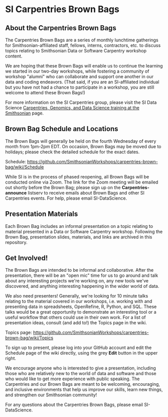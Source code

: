 SI Carpentries Brown Bags
==============================

About the Carpentries Brown Bags
----------------------------------

The Carpentries Brown Bags are a series of monthly lunchtime gatherings for Smithsonian-affiliated staff, fellows, interns, contractors, etc. to discuss topics relating to Smithsonian Data or Software Carpentry workshop content. 

We are hoping that these Brown Bags will enable us to continue the learning we started in our two-day workshops, while fostering a community of workshop "alumni" who can collaborate and support one another in our data and coding endeavors. (That said, if you are an SI-affiliated individual but you have not had a chance to participate in a workshop, you are still welcome to attend these Brown Bags!)

For more information on the SI Carpentries group, please visit the SI Data Science [Carpentries, Genomics, and Data Science training at the Smithsonian](https://datascience.si.edu/carpentries) page.

Brown Bag Schedule and Locations
---------------------------------

The Brown Bags will generally be held on the fourth Wednesday of every month from 1pm-2pm EDT. On occasion, Brown Bags may be moved due to holidays; please check the detailed schedule for the exact dates.

Schedule: https://github.com/SmithsonianWorkshops/carpentries-brown-bag/wiki/Schedule

While SI is in the process of phased reopening, all Brown Bags will be conducted online via Zoom. The link for the Zoom meeting will be emailed out shortly before the Brown Bag; please sign up on the **Carpentries-announce** listserv to receive emails about Brown Bags and other SI Carpentries events. For help, please email SI-DataScience.

Presentation Materials
------------------------

Each Brown Bag includes an informal presentation on a topic relating to material presented in a Data or Software Carpentry workshop. Following the Brown Bag, presentation slides, materials, and links are archived in this repository. 

Get Involved!
--------------

The Brown Bags are intended to be informal and collaborative. After the presentation, there will be an "open mic" time for us to go around and talk about any interesting projects we're working on, any new tools we've discovered, and anything interesting happening in the wider world of data.

We also need presenters! Generally, we're looking for 10 minute talks relating to the material covered in our workshops, i.e. working with and presenting data in spreadsheets, OpenRefine, R, Python, and SQL. These talks would be a great opportunity to demonstrate an interesting tool or a useful workflow that others could use in their own work. For a list of presentation ideas, consult (and add to!) the Topics page in the wiki.

Topics page: https://github.com/SmithsonianWorkshops/carpentries-brown-bag/wiki/Topics

To sign up to present, please log into your GitHub account and edit the Schedule page of the wiki directly, using the grey **Edit** button in the upper right.

We encourage anyone who is interested to give a presentation, including those who are relatively new to the world of data and software and those who would like to get more experience with public speaking. The Carpentries and our Brown Bags are meant to be welcoming, encouraging, and inclusive environments that help us improve our skills, learn new things, and strengthen our Smithsonian community!


For any questions about the Carpentries Brown Bags, please email SI-DataScience.
